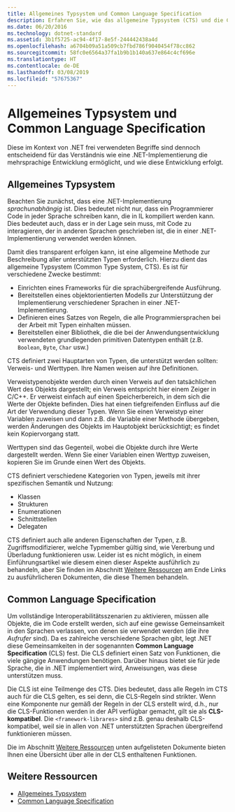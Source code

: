 ```yaml
---
title: Allgemeines Typsystem und Common Language Specification
description: Erfahren Sie, wie das allgemeine Typsystem (CTS) und die Common Language Specification (CLS) die .NET-Unterstützung mehrerer Sprachen ermöglichen.
ms.date: 06/20/2016
ms.technology: dotnet-standard
ms.assetid: 3b1f5725-ac94-4f17-8e5f-244442438a4d
ms.openlocfilehash: a6704b09a51a509cb7fbd786f9040454f78cc862
ms.sourcegitcommit: 58fc0e6564a37fa1b9b1b140a637e864c4cf696e
ms.translationtype: HT
ms.contentlocale: de-DE
ms.lasthandoff: 03/08/2019
ms.locfileid: "57675367"
---
```

# <a name="common-type-system--common-language-specification"></a>Allgemeines Typsystem und Common Language Specification

Diese im Kontext von .NET frei verwendeten Begriffe sind dennoch entscheidend für das Verständnis wie eine .NET-Implementierung die mehrsprachige Entwicklung ermöglicht, und wie diese Entwicklung erfolgt.

## <a name="common-type-system"></a>Allgemeines Typsystem

Beachten Sie zunächst, dass eine .NET-Implementierung _sprachunabhängig_ ist. Dies bedeutet nicht nur, dass ein Programmierer Code in jeder Sprache schreiben kann, die in IL kompiliert werden kann. Dies bedeutet auch, dass er in der Lage sein muss, mit Code zu interagieren, der in anderen Sprachen geschrieben ist, die in einer .NET-Implementierung verwendet werden können.

Damit dies transparent erfolgen kann, ist eine allgemeine Methode zur Beschreibung aller unterstützten Typen erforderlich. Hierzu dient das allgemeine Typsystem (Common Type System, CTS). Es ist für verschiedene Zwecke bestimmt:

*   Einrichten eines Frameworks für die sprachübergreifende Ausführung.
*   Bereitstellen eines objektorientierten Modells zur Unterstützung der Implementierung verschiedener Sprachen in einer .NET-Implementierung.
*   Definieren eines Satzes von Regeln, die alle Programmiersprachen bei der Arbeit mit Typen einhalten müssen.
*   Bereitstellen einer Bibliothek, die die bei der Anwendungsentwicklung verwendeten grundlegenden primitiven Datentypen enthält (z.B. `Boolean`, `Byte`, `Char` usw.)

CTS definiert zwei Hauptarten von Typen, die unterstützt werden sollten: Verweis- und Werttypen. Ihre Namen weisen auf ihre Definitionen.

Verweistypenobjekte werden durch einen Verweis auf den tatsächlichen Wert des Objekts dargestellt; ein Verweis entspricht hier einem Zeiger in C/C++. Er verweist einfach auf einen Speicherbereich, in dem sich die Werte der Objekte befinden. Dies hat einen tiefgreifenden Einfluss auf die Art der Verwendung dieser Typen. Wenn Sie einen Verweistyp einer Variablen zuweisen und dann z.B. die Variable einer Methode übergeben, werden Änderungen des Objekts im Hauptobjekt berücksichtigt; es findet kein Kopiervorgang statt.

Werttypen sind das Gegenteil, wobei die Objekte durch ihre Werte dargestellt werden. Wenn Sie einer Variablen einen Werttyp zuweisen, kopieren Sie im Grunde einen Wert des Objekts.

CTS definiert verschiedene Kategorien von Typen, jeweils mit ihrer spezifischen Semantik und Nutzung:

*   Klassen
*   Strukturen
*   Enumerationen
*   Schnittstellen
*   Delegaten

CTS definiert auch alle anderen Eigenschaften der Typen, z.B. Zugriffsmodifizierer, welche Typmember gültig sind, wie Vererbung und Überladung funktionieren usw. Leider ist es nicht möglich, in einem Einführungsartikel wie diesem einen dieser Aspekte ausführlich zu behandeln, aber Sie finden im Abschnitt [Weitere Ressourcen](#more-resources) am Ende Links zu ausführlicheren Dokumenten, die diese Themen behandeln.

## <a name="common-language-specification"></a>Common Language Specification

Um vollständige Interoperabilitätsszenarien zu aktivieren, müssen alle Objekte, die im Code erstellt werden, sich auf eine gewisse Gemeinsamkeit in den Sprachen verlassen, von denen sie verwendet werden (die ihre _Aufrufer_ sind). Da es zahlreiche verschiedene Sprachen gibt, legt .NET diese Gemeinsamkeiten in der sogenannten **Common Language Specification** (CLS) fest. Die CLS definiert einen Satz von Funktionen, die viele gängige Anwendungen benötigen. Darüber hinaus bietet sie für jede Sprache, die in .NET implementiert wird, Anweisungen, was diese unterstützen muss.

Die CLS ist eine Teilmenge des CTS. Dies bedeutet, dass alle Regeln im CTS auch für die CLS gelten, es sei denn, die CLS-Regeln sind strikter. Wenn eine Komponente nur gemäß der Regeln in der CLS erstellt wird, d.h., nur die CLS-Funktionen werden in der API verfügbar gemacht, gilt sie als **CLS-kompatibel**. Die `<framework-librares>` sind z.B. genau deshalb CLS-kompatibel, weil sie in allen von .NET unterstützten Sprachen übergreifend funktionieren müssen.

Die im Abschnitt [Weitere Ressourcen](#more-resources) unten aufgelisteten Dokumente bieten Ihnen eine Übersicht über alle in der CLS enthaltenen Funktionen.

## <a name="more-resources"></a>Weitere Ressourcen

*   [Allgemeines Typsystem](./base-types/common-type-system.md)
*   [Common Language Specification](language-independence-and-language-independent-components.md)
